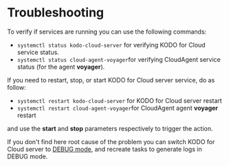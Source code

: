 # Troubleshooting

To verify if services are running you can use the following commands:

* `systemctl status kodo-cloud-server` for verifying KODO for Cloud service status.
* `systemctl status cloud-agent-voyager`for verifying CloudAgent service status \(for the agent **voyager**\).

If you need to restart, stop, or start KODO for Cloud server service, do as follow:

* `systemctl restart kodo-cloud-server` for KODO for Cloud server restart
* `systemctl restart cloud-agent-voyager`for CloudAgent agent **voyager** restart

and use the **start** and **stop** parameters respectively to trigger the action.  

If you don't find here root cause of the problem you can switch KODO for Cloud server to [DEBUG mode](https://storware.gitbook.io/kodo-for-cloud-office365/troubleshooting/how-to-enable-kodo-debug-mode), and recreate tasks to generate logs in DEBUG mode.

